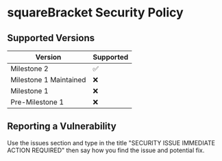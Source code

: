 # squareBracket Security Policy

## Supported Versions

| Version | Supported          |
| ------- | ------------------ |
| Milestone 2   | ✅ |
| Milestone 1 Maintained | :x: |
| Milestone 1   | :x: |
| Pre-Milestone 1   | :x: |

## Reporting a Vulnerability

Use the issues section and type in the title "SECURITY ISSUE IMMEDIATE ACTION REQUIRED" then say how you find the issue and potential fix.
<!--- from https://github.com/bluethefoxofficial/CreativePublicMessenger/security/policy because i'm kind of lazy atm -->
